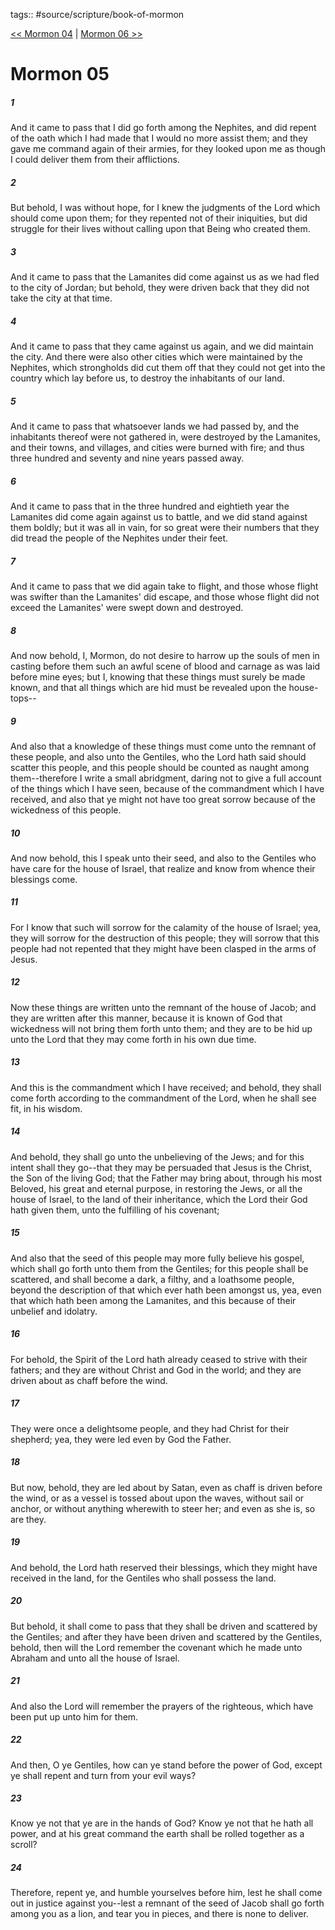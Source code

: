 tags:: #source/scripture/book-of-mormon

[<< Mormon 04](/book-of-mormon/13_Mormon/Mormon_04.md) | [Mormon 06 >>](/book-of-mormon/13_Mormon/Mormon_06.md)

# Mormon 05

##### 1

And it came to pass that I did go forth among the Nephites, and did repent of the oath which I had made that I would no more assist them; and they gave me command again of their armies, for they looked upon me as though I could deliver them from their afflictions.

##### 2

But behold, I was without hope, for I knew the judgments of the Lord which should come upon them; for they repented not of their iniquities, but did struggle for their lives without calling upon that Being who created them.

##### 3

And it came to pass that the Lamanites did come against us as we had fled to the city of Jordan; but behold, they were driven back that they did not take the city at that time.

##### 4

And it came to pass that they came against us again, and we did maintain the city. And there were also other cities which were maintained by the Nephites, which strongholds did cut them off that they could not get into the country which lay before us, to destroy the inhabitants of our land.

##### 5

And it came to pass that whatsoever lands we had passed by, and the inhabitants thereof were not gathered in, were destroyed by the Lamanites, and their towns, and villages, and cities were burned with fire; and thus three hundred and seventy and nine years passed away.

##### 6

And it came to pass that in the three hundred and eightieth year the Lamanites did come again against us to battle, and we did stand against them boldly; but it was all in vain, for so great were their numbers that they did tread the people of the Nephites under their feet.

##### 7

And it came to pass that we did again take to flight, and those whose flight was swifter than the Lamanites' did escape, and those whose flight did not exceed the Lamanites' were swept down and destroyed.

##### 8

And now behold, I, Mormon, do not desire to harrow up the souls of men in casting before them such an awful scene of blood and carnage as was laid before mine eyes; but I, knowing that these things must surely be made known, and that all things which are hid must be revealed upon the house-tops--

##### 9

And also that a knowledge of these things must come unto the remnant of these people, and also unto the Gentiles, who the Lord hath said should scatter this people, and this people should be counted as naught among them--therefore I write a small abridgment, daring not to give a full account of the things which I have seen, because of the commandment which I have received, and also that ye might not have too great sorrow because of the wickedness of this people.

##### 10

And now behold, this I speak unto their seed, and also to the Gentiles who have care for the house of Israel, that realize and know from whence their blessings come.

##### 11

For I know that such will sorrow for the calamity of the house of Israel; yea, they will sorrow for the destruction of this people; they will sorrow that this people had not repented that they might have been clasped in the arms of Jesus.

##### 12

Now these things are written unto the remnant of the house of Jacob; and they are written after this manner, because it is known of God that wickedness will not bring them forth unto them; and they are to be hid up unto the Lord that they may come forth in his own due time.

##### 13

And this is the commandment which I have received; and behold, they shall come forth according to the commandment of the Lord, when he shall see fit, in his wisdom.

##### 14

And behold, they shall go unto the unbelieving of the Jews; and for this intent shall they go--that they may be persuaded that Jesus is the Christ, the Son of the living God; that the Father may bring about, through his most Beloved, his great and eternal purpose, in restoring the Jews, or all the house of Israel, to the land of their inheritance, which the Lord their God hath given them, unto the fulfilling of his covenant;

##### 15

And also that the seed of this people may more fully believe his gospel, which shall go forth unto them from the Gentiles; for this people shall be scattered, and shall become a dark, a filthy, and a loathsome people, beyond the description of that which ever hath been amongst us, yea, even that which hath been among the Lamanites, and this because of their unbelief and idolatry.

##### 16

For behold, the Spirit of the Lord hath already ceased to strive with their fathers; and they are without Christ and God in the world; and they are driven about as chaff before the wind.

##### 17

They were once a delightsome people, and they had Christ for their shepherd; yea, they were led even by God the Father.

##### 18

But now, behold, they are led about by Satan, even as chaff is driven before the wind, or as a vessel is tossed about upon the waves, without sail or anchor, or without anything wherewith to steer her; and even as she is, so are they.

##### 19

And behold, the Lord hath reserved their blessings, which they might have received in the land, for the Gentiles who shall possess the land.

##### 20

But behold, it shall come to pass that they shall be driven and scattered by the Gentiles; and after they have been driven and scattered by the Gentiles, behold, then will the Lord remember the covenant which he made unto Abraham and unto all the house of Israel.

##### 21

And also the Lord will remember the prayers of the righteous, which have been put up unto him for them.

##### 22

And then, O ye Gentiles, how can ye stand before the power of God, except ye shall repent and turn from your evil ways?

##### 23

Know ye not that ye are in the hands of God? Know ye not that he hath all power, and at his great command the earth shall be rolled together as a scroll?

##### 24

Therefore, repent ye, and humble yourselves before him, lest he shall come out in justice against you--lest a remnant of the seed of Jacob shall go forth among you as a lion, and tear you in pieces, and there is none to deliver.
